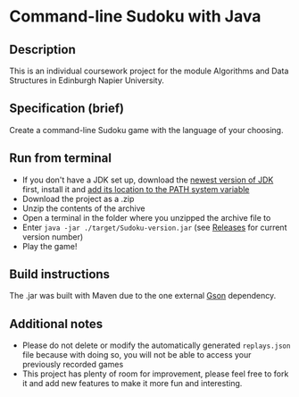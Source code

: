 # Command-line Sudoku with Java

## Description
This is an individual coursework project for the module Algorithms and Data Structures in Edinburgh Napier University.

## Specification (brief)
Create a command-line Sudoku game with the language of your choosing.

## Run from terminal
- If you don't have a JDK set up, download the [newest version of JDK](https://www.oracle.com/java/technologies/downloads/ "JDK Downloads") first, install it and [add its location to the PATH system variable](https://www.ibm.com/docs/en/b2b-integrator/5.2?topic=installation-setting-java-variables-in-windows "Tutorial")
- Download the project as a .zip
- Unzip the contents of the archive
- Open a terminal in the folder where you unzipped the archive file to
- Enter `java -jar ./target/Sudoku-version.jar` (see [Releases]() for current version number)
- Play the game!

## Build instructions
The .jar was built with Maven due to the one external [Gson](https://github.com/google/gson) dependency.

## Additional notes
- Please do not delete or modify the automatically generated `replays.json` file because with doing so, you will not be able to access your previously recorded games
- This project has plenty of room for improvement, please feel free to fork it and add new features to make it more fun and interesting.